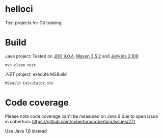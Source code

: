 helloci
=======


Test projects for Git training

Build
=======
Java project:
Tested on [JDK 9.0.4](http://www.oracle.com/technetwork/java/javase/downloads/jdk9-downloads-3848520.html), [Maven 3.5.2](http://maven.apache.org/download.cgi) and [Jenkins 2.109](mirrors.jenkins-ci.org/windows/jenkins-2.109.zip)
```
mvn clean test
```

.NET project: execute MSBuild
```
MSBuild Calculator.sln
```

Code coverage
========
Please note code coverage can't be measured on Java 9 due to open issue in cobertura: https://github.com/cobertura/cobertura/issues/271

Use Java 1.8 instead

